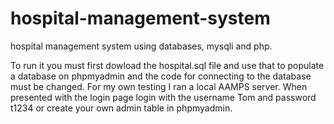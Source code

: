 # hospital-management-system
hospital management system using databases, mysqli and php. 

To run it you must first dowload the hospital.sql file and use that to populate a database on phpmyadmin and the code for connecting to the database must be changed. For my own testing I ran a local AAMPS server. When presented with the login page login with the username Tom and password t1234 or create your own admin table in phpmyadmin. 
